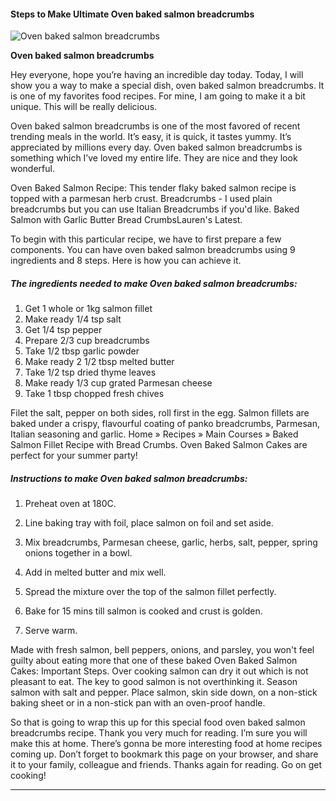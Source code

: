             

#### Steps to Make Ultimate Oven baked salmon breadcrumbs

![Oven baked salmon breadcrumbs](https://img-global.cpcdn.com/recipes/1906beda2ea77b81/751x532cq70/oven-baked-salmon-breadcrumbs-recipe-main-photo.jpg)

**Oven baked salmon breadcrumbs**

Hey everyone, hope you’re having an incredible day today. Today, I will show you a way to make a special dish, oven baked salmon breadcrumbs. It is one of my favorites food recipes. For mine, I am going to make it a bit unique. This will be really delicious.

Oven baked salmon breadcrumbs is one of the most favored of recent trending meals in the world. It’s easy, it is quick, it tastes yummy. It’s appreciated by millions every day. Oven baked salmon breadcrumbs is something which I’ve loved my entire life. They are nice and they look wonderful.

Oven Baked Salmon Recipe: This tender flaky baked salmon recipe is topped with a parmesan herb crust. Breadcrumbs - I used plain breadcrumbs but you can use Italian Breadcrumbs if you'd like. Baked Salmon with Garlic Butter Bread CrumbsLauren's Latest.

To begin with this particular recipe, we have to first prepare a few components. You can have oven baked salmon breadcrumbs using 9 ingredients and 8 steps. Here is how you can achieve it.

##### The ingredients needed to make Oven baked salmon breadcrumbs:

1.  Get 1 whole or 1kg salmon fillet
2.  Make ready 1/4 tsp salt
3.  Get 1/4 tsp pepper
4.  Prepare 2/3 cup breadcrumbs
5.  Take 1/2 tbsp garlic powder
6.  Make ready 2 1/2 tbsp melted butter
7.  Take 1/2 tsp dried thyme leaves
8.  Make ready 1/3 cup grated Parmesan cheese
9.  Take 1 tbsp chopped fresh chives

Filet the salt, pepper on both sides, roll first in the egg. Salmon fillets are baked under a crispy, flavourful coating of panko breadcrumbs, Parmesan, Italian seasoning and garlic. Home » Recipes » Main Courses » Baked Salmon Fillet Recipe with Bread Crumbs. Oven Baked Salmon Cakes are perfect for your summer party!

##### Instructions to make Oven baked salmon breadcrumbs:

1.  Preheat oven at 180C.
2.  Line baking tray with foil, place salmon on foil and set aside.
3.  Mix breadcrumbs, Parmesan cheese, garlic, herbs, salt, pepper, spring onions together in a bowl.
4.  Add in melted butter and mix well.
5.  Spread the mixture over the top of the salmon fillet perfectly.

7.  Bake for 15 mins till salmon is cooked and crust is golden.
8.  Serve warm.

Made with fresh salmon, bell peppers, onions, and parsley, you won't feel guilty about eating more that one of these baked Oven Baked Salmon Cakes: Important Steps. Over cooking salmon can dry it out which is not pleasant to eat. The key to good salmon is not overthinking it. Season salmon with salt and pepper. Place salmon, skin side down, on a non-stick baking sheet or in a non-stick pan with an oven-proof handle.

So that is going to wrap this up for this special food oven baked salmon breadcrumbs recipe. Thank you very much for reading. I’m sure you will make this at home. There’s gonna be more interesting food at home recipes coming up. Don’t forget to bookmark this page on your browser, and share it to your family, colleague and friends. Thanks again for reading. Go on get cooking!

* * *
